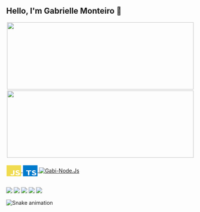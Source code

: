 ## Hello, I'm Gabrielle Monteiro 👋

<div align="center">
 <a href="https://github.com/MonteiroGab">
 <img height="180" width="500" src="https://github-readme-stats.vercel.app/api?username=MonteiroGab&show_icons=true&theme=radical&include_all_commits=true&count_private=true"/>
 <img height="180" width="500" src="https://github-readme-stats.vercel.app/api/top-langs/?username=MonteiroGab&layout=compact&langs_count=7&theme=radical"/>
</div>
  <div style="display: inline_block"><br>
  <img align="center" alt="Gabi-Js" height="30" width="40" src="https://raw.githubusercontent.com/devicons/devicon/master/icons/javascript/javascript-plain.svg">
  <img align="center" alt="Gabi-Ts" height="30" width="40" src="https://raw.githubusercontent.com/devicons/devicon/master/icons/typescript/typescript-plain.svg">
  <img align="center" alt="Gabi-Node.Js" height="30" width="50" src="https://cdn.jsdelivr.net/gh/devicons/devicon/icons/nodejs/nodejs-original.svg">
</div>

  ##
  
  <div> 
  <a href="https://www.instagram.com/_monteirogabi/" target="_blank"><img src="https://img.shields.io/badge/-Instagram-%23E4405F?style=for-the-badge&logo=instagram&logoColor=white" target="_blank"></a>
  <a href="https://www.linkedin.com/in/gabrielle-monteiro-422b70a5/" target="_blank"><img src="https://img.shields.io/badge/-LinkedIn-%230077B5?style=for-the-badge&logo=linkedin&logoColor=white" target="_blank"></a> 
  <a href="https://www.facebook.com/gabrielle.monteiro.965" target="_blank"><img src="https://img.shields.io/badge/Facebook-1877F2?style=for-the-badge&logo=facebook&logoColor=white" target="_blank"></a>  
  <a href ="mailto:gabrielle.monteiro95@outlook.com"><img src="https://img.shields.io/badge/Microsoft_Outlook-0078D4?style=for-the-badge&logo=microsoft-outlook&logoColor=white" target="_blank"></a> 
  <a href="https://steamcommunity.com/profiles/76561198068040661/" target="_blank"><img src="https://img.shields.io/badge/Steam-000000?style=for-the-badge&logo=steam&logoColor=white" target="_blank"></a> 
  
  ![Snake animation](https://github.com/MonteiroGab/MonteiroGab/blob/output/github-contribution-grid-snake.svg)
  
  </div>
  
